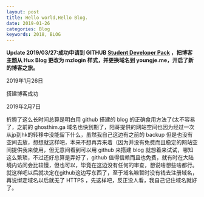```yaml
---
layout: post
title: Hello world,Hello Blog.
date: 2019-01-26
categories: Blog
keywords: 2018, BLOG
---
```

**Update 2019/03/27:成功申请到 GITHUB  [Student Developer Pack](https://education.github.com/pack) ，把博客主题从 Hux Blog 更改为 mzlogin 样式，并更换域名到 youngje.me，开启了新的博客之旅。**

<!--more-->

2019年1月26日 

搭建博客成功

2019年2月7日 

折腾了这么长时间总算是明白用 github 搭建的 blog 的正确食用方法了(太不容易了，之前的 ghosthim.ga 域名也快到期了，阳哥提供的网站空间也因为经过一次从jp到hk的转移中没能留下什么，虽然我自己这边有之前的 backup 但是也没有空间去放，想想就这样吧，本来不想再弄来着（因为并没有免费而且稳定的网站空间提供我来使用，但无意间看到可以用 github 来搭建 blog 就想着来试试，哪知这么繁琐，不过还好总算是弄好了，github 值得信赖而且也免费，就有时在大陆境内访问会比较慢，但也可以，毕竟在这边没有任何的审查，想说啥想些啥都行。
就这样吧以后就决定在github这边写东西了，至于域名嘛暂时没有钱去注册域名，再说绑定域名以后就无了 HTTPS ，先这样吧，反正没人看，我自己记住域名就好了。